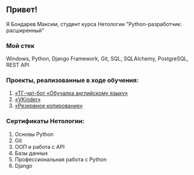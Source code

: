 ## Привет!
Я Бондарев Максим, студент курса Нетологии "Python-разработчик: расширенный"

### Мой стек
Windows, Python, Django Framework, Git, SQL, SQLAlchemy, PostgreSQL, REST API

### Проекты, реализованные в ходе обучения:
1. [«ТГ-чат-бот «Обучалка английскому языку»](https://github.com/MaxBond81/Telegram_bot)
2. [«VKinder» ](https://github.com/MaxBond81/Team_project_VKinder)
3. [«Резервное копирование»](https://github.com/MaxBond81/DZ_itog/blob/main/dz_itog.py)

### Сертификаты Нетологии:
1. Основы Python
2. Git
3. ООП и работа с API
4. Базы данных
5. Профессиональная работа с Python
6. Django 



